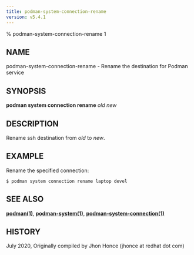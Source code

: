 ```yaml
---
title: podman-system-connection-rename
version: v5.4.1
---
```


% podman-system-connection-rename 1

## NAME
podman\-system\-connection\-rename - Rename the destination for Podman service

## SYNOPSIS
**podman system connection rename** *old* *new*

## DESCRIPTION
Rename ssh destination from *old* to *new*.

## EXAMPLE

Rename the specified connection:
```
$ podman system connection rename laptop devel
```
## SEE ALSO
**[podman(1)](podman.1.md)**, **[podman-system(1)](podman-system.1.md)**, **[podman-system-connection(1)](podman-system-connection.1.md)**

## HISTORY
July 2020, Originally compiled by Jhon Honce (jhonce at redhat dot com)
